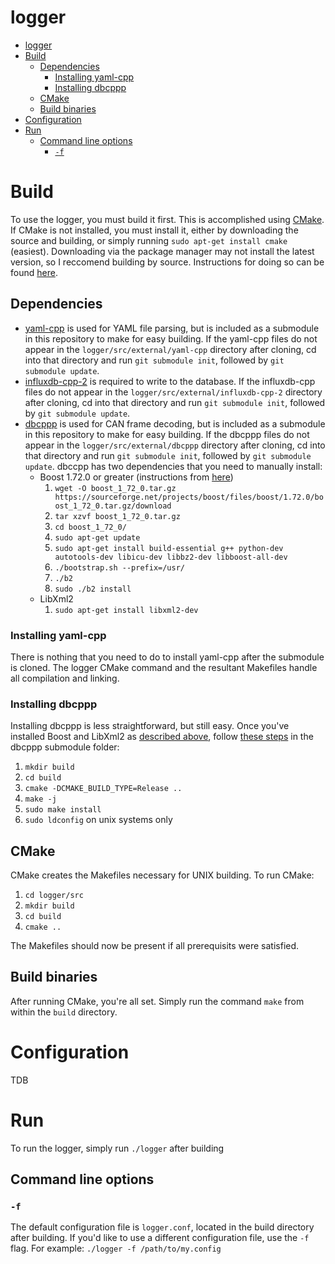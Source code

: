 # logger

<!-- @import "[TOC]" {cmd="toc" depthFrom=1 depthTo=6 orderedList=false} -->

<!-- code_chunk_output -->

- [logger](#logger)
- [Build](#build)
  - [Dependencies](#dependencies)
    - [Installing yaml-cpp](#installing-yaml-cpp)
    - [Installing dbcppp](#installing-dbcppp)
  - [CMake](#cmake)
  - [Build binaries](#build-binaries)
- [Configuration](#configuration)
- [Run](#run)
  - [Command line options](#command-line-options)
    - [`-f`](#-f)

<!-- /code_chunk_output -->


# Build

To use the logger, you must build it first. This is accomplished using [CMake](https://cmake.org). If CMake is not installed, you must install it, either by downloading the source and building, or simply running `sudo apt-get install cmake` (easiest). Downloading via the package manager may not install the latest version, so I reccomend building by source. Instructions for doing so can be found [here](https://cmake.org/install/).

## Dependencies

* [yaml-cpp](https://github.com/jbeder/yaml-cpp) is used for YAML file parsing, but is included as a submodule in this repository to make for easy building. If the yaml-cpp files do not appear in the `logger/src/external/yaml-cpp` directory after cloning, cd into that directory and run `git submodule init`, followed by `git submodule update`.
* [influxdb-cpp-2](https://github.com/TheYonkk/influxdb-cpp-2) is required to write to the database. If the influxdb-cpp files do not appear in the `logger/src/external/influxdb-cpp-2` directory after cloning, cd into that directory and run `git submodule init`, followed by `git submodule update`.
* [dbcppp](https://github.com/xR3b0rn/dbcppp) is used for CAN frame decoding, but is included as a submodule in this repository to make for easy building. If the dbcppp files do not appear in the `logger/src/external/dbcppp` directory after cloning, cd into that directory and run `git submodule init`, followed by `git submodule update`. dbccpp has two dependencies that you need to manually install:
  * Boost 1.72.0 or greater (instructions from [here](https://stackoverflow.com/a/24086375))
    1. `wget -O boost_1_72_0.tar.gz https://sourceforge.net/projects/boost/files/boost/1.72.0/boost_1_72_0.tar.gz/download`
    1. `tar xzvf boost_1_72_0.tar.gz`
    1. `cd boost_1_72_0/`
    1. `sudo apt-get update`
    1. `sudo apt-get install build-essential g++ python-dev autotools-dev libicu-dev libbz2-dev libboost-all-dev`
    1. `./bootstrap.sh --prefix=/usr/`
    1. `./b2`
    1. `sudo ./b2 install`
  * LibXml2
    1. `sudo apt-get install libxml2-dev`


### Installing yaml-cpp
There is nothing that you need to do to install yaml-cpp after the submodule is cloned. The logger CMake command and the resultant Makefiles handle all compilation and linking.

### Installing dbcppp
Installing dbcppp is less straightforward, but still easy. Once you've installed Boost and LibXml2 as [described above](#dependencies), follow [these steps](https://github.com/xR3b0rn/dbcppp#build--install) in the dbcppp submodule folder:
  1. `mkdir build`
  1. `cd build`
  1. `cmake -DCMAKE_BUILD_TYPE=Release ..`
  1. `make -j`
  1. `sudo make install`
  1. `sudo ldconfig` on unix systems only

## CMake
CMake creates the Makefiles necessary for UNIX building. To run CMake:
1. `cd logger/src`
2. `mkdir build`
3. `cd build`
4. `cmake ..`

The Makefiles should now be present if all prerequisits were satisfied.

## Build binaries

After running CMake, you're all set. Simply run the command `make` from within the `build` directory.

# Configuration

TDB

# Run

To run the logger, simply run `./logger` after building

## Command line options

### `-f`
The default configuration file is `logger.conf`, located in the build directory after building. If you'd like to use a different configuration file, use the `-f` flag. For example: `./logger -f /path/to/my.config`
